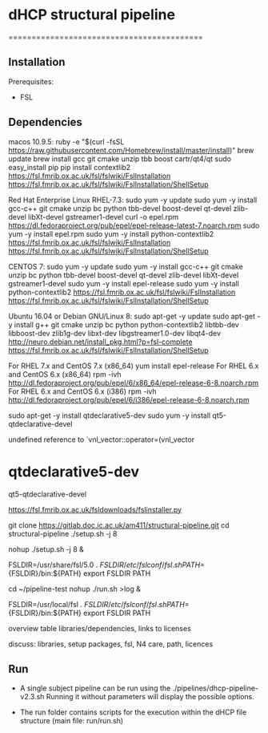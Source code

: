 # dHCP structural pipeline
==========================================

Installation
------------
Prerequisites:
- FSL


Dependencies
------------


macos 10.9.5:
ruby -e "$(curl -fsSL https://raw.githubusercontent.com/Homebrew/install/master/install)"
brew update
brew install gcc git cmake unzip tbb boost cartr/qt4/qt
sudo easy_install pip
pip install contextlib2
  https://fsl.fmrib.ox.ac.uk/fsl/fslwiki/FslInstallation
  https://fsl.fmrib.ox.ac.uk/fsl/fslwiki/FslInstallation/ShellSetup

Red Hat Enterprise Linux RHEL-7.3:
sudo yum -y update
sudo yum -y install gcc-c++ git cmake unzip bc python tbb-devel boost-devel qt-devel zlib-devel libXt-devel gstreamer1-devel
curl -o epel.rpm https://dl.fedoraproject.org/pub/epel/epel-release-latest-7.noarch.rpm
sudo yum -y install epel.rpm
sudo yum -y install python-contextlib2
  https://fsl.fmrib.ox.ac.uk/fsl/fslwiki/FslInstallation
  https://fsl.fmrib.ox.ac.uk/fsl/fslwiki/FslInstallation/ShellSetup


CENTOS 7:
sudo yum -y update
sudo yum -y install gcc-c++ git cmake unzip bc python tbb-devel boost-devel qt-devel zlib-devel libXt-devel gstreamer1-devel 
sudo yum -y install epel-release
sudo yum -y install python-contextlib2
  https://fsl.fmrib.ox.ac.uk/fsl/fslwiki/FslInstallation
  https://fsl.fmrib.ox.ac.uk/fsl/fslwiki/FslInstallation/ShellSetup


Ubuntu 16.04 or Debian GNU/Linux 8:
sudo apt-get -y update
sudo apt-get -y install g++ git cmake unzip bc python python-contextlib2 libtbb-dev libboost-dev zlib1g-dev libxt-dev libgstreamer1.0-dev libqt4-dev
  http://neuro.debian.net/install_pkg.html?p=fsl-complete
  https://fsl.fmrib.ox.ac.uk/fsl/fslwiki/FslInstallation/ShellSetup



For RHEL 7.x and CentOS 7.x (x86_64)
yum install epel-release
For RHEL 6.x and CentOS 6.x (x86_64)
rpm -ivh http://dl.fedoraproject.org/pub/epel/6/x86_64/epel-release-6-8.noarch.rpm
For RHEL 6.x and CentOS 6.x (i386)
rpm -ivh http://dl.fedoraproject.org/pub/epel/6/i386/epel-release-6-8.noarch.rpm




sudo apt-get -y install qtdeclarative5-dev
sudo yum -y install qt5-qtdeclarative-devel


undefined reference to `vnl_vector<int>::operator=(vnl_vector
# qtdeclarative5-dev
qt5-qtdeclarative-devel


https://fsl.fmrib.ox.ac.uk/fsldownloads/fslinstaller.py





git clone https://gitlab.doc.ic.ac.uk/am411/structural-pipeline.git
cd structural-pipeline
./setup.sh -j 8

nohup ./setup.sh -j 8 &




FSLDIR=/usr/share/fsl/5.0
. ${FSLDIR}/etc/fslconf/fsl.sh
PATH=${FSLDIR}/bin:${PATH}
export FSLDIR PATH

cd ~/pipeline-test
nohup ./run.sh >log &





FSLDIR=/usr/local/fsl
. ${FSLDIR}/etc/fslconf/fsl.sh
PATH=${FSLDIR}/bin:${PATH}
export FSLDIR PATH



overview table libraries/dependencies, links to licenses

discuss: libraries, setup packages, fsl, N4 care, path, licences



Run
------------
- A single subject pipeline can be run using the ./pipelines/dhcp-pipeline-v2.3.sh 
Running it without parameters will display the possible options.

- The run folder contains scripts for the execution within the dHCP file structure (main file: run/run.sh)
